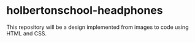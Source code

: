 # holbertonschool-headphones
This repository will be a design implemented from images to code using HTML and CSS.

